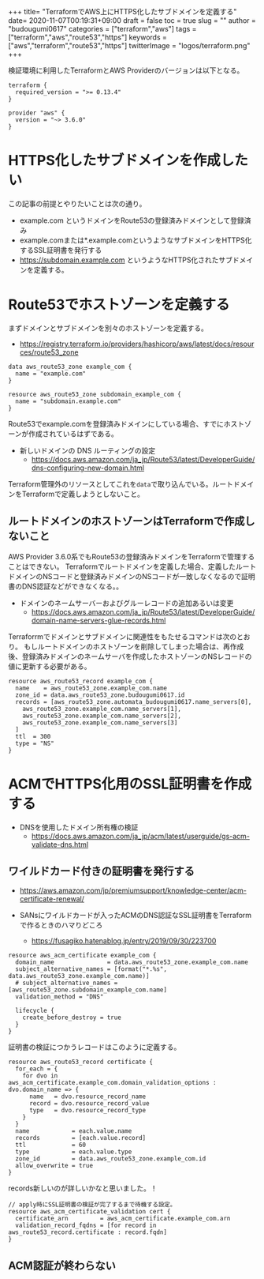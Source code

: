 +++
title= "TerraformでAWS上にHTTPS化したサブドメインを定義する"
date= 2020-11-07T00:19:31+09:00
draft = false
toc = true
slug = ""
author = "budougumi0617"
categories = ["terraform","aws"]
tags = ["terraform","aws","route53","https"]
keywords = ["aws","terraform","route53","https"]
twitterImage = "logos/terraform.png"
+++

<!--more-->


検証環境に利用したTerraformとAWS Providerのバージョンは以下となる。

```hcl
terraform {
  required_version = ">= 0.13.4"
}

provider "aws" {
  version = "~> 3.6.0"
}
```

# HTTPS化したサブドメインを作成したい
この記事の前提とやりたいことは次の通り。

- example.com というドメインをRoute53の登録済みドメインとして登録済み
- example.comまたは*.example.comというようなサブドメインをHTTPS化するSSL証明書を発行する
- https://subdomain.example.com というようなHTTPS化されたサブドメインを定義する。



# Route53でホストゾーンを定義する
まずドメインとサブドメインを別々のホストゾーンを定義する。

- https://registry.terraform.io/providers/hashicorp/aws/latest/docs/resources/route53_zone

```hcl
data aws_route53_zone example_com {
  name = "example.com"
}

resource aws_route53_zone subdomain_example_com {
  name = "subdomain.example.com"
}
```

Route53でexample.comを登録済みドメインにしている場合、すでにホストゾーンが作成されているはずである。

- 新しいドメインの DNS ルーティングの設定
    - https://docs.aws.amazon.com/ja_jp/Route53/latest/DeveloperGuide/dns-configuring-new-domain.html

Terraform管理外のリソースとしてこれを`data`で取り込んでいる。ルートドメインをTerraformで定義しようとしないこと。

## ルートドメインのホストゾーンはTerraformで作成しないこと
AWS Provider 3.6.0系でもRoute53の登録済みドメインをTerraformで管理することはできない。
Terraformでルートドメインを定義した場合、定義したルートドメインのNSコードと登録済みドメインのNSコードが一致しなくなるので証明書のDNS認証などができなくなる。。

- ドメインのネームサーバーおよびグルーレコードの追加あるいは変更
    - https://docs.aws.amazon.com/ja_jp/Route53/latest/DeveloperGuide/domain-name-servers-glue-records.html

Terraforrmでドメインとサブドメインに関連性をもたせるコマンドは次のとおり。
もしルートドメインのホストゾーンを削除してしまった場合は、再作成後、登録済みドメインのネームサーバを作成したホストゾーンのNSレコードの値に更新する必要がある。


```hcl
resource aws_route53_record example_com {
  name    = aws_route53_zone.example_com.name
  zone_id = data.aws_route53_zone.budougumi0617.id
  records = [aws_route53_zone.automata_budougumi0617.name_servers[0],
    aws_route53_zone.example_com.name_servers[1],
    aws_route53_zone.example_com.name_servers[2],
    aws_route53_zone.example_com.name_servers[3]
  ]
  ttl  = 300
  type = "NS"
}
```

# ACMでHTTPS化用のSSL証明書を作成する

- DNSを使用したドメイン所有権の検証
    - https://docs.aws.amazon.com/ja_jp/acm/latest/userguide/gs-acm-validate-dns.html

## ワイルドカード付きの証明書を発行する

- https://aws.amazon.com/jp/premiumsupport/knowledge-center/acm-certificate-renewal/

- SANsにワイルドカードが入ったACMのDNS認証なSSL証明書をTerraformで作るときのハマりどころ
    - https://fusagiko.hatenablog.jp/entry/2019/09/30/223700


```hcl
resource aws_acm_certificate example_com {
  domain_name               = data.aws_route53_zone.example_com.name
  subject_alternative_names = [format("*.%s", data.aws_route53_zone.example_com.name)]
  # subject_alternative_names = [aws_route53_zone.subdomain_example_com.name]
  validation_method = "DNS"

  lifecycle {
    create_before_destroy = true
  }
}
```


証明書の検証につかうレコードはこのように定義する。

```hcl
resource aws_route53_record certificate {
  for_each = {
    for dvo in aws_acm_certificate.example_com.domain_validation_options : dvo.domain_name => {
      name   = dvo.resource_record_name
      record = dvo.resource_record_value
      type   = dvo.resource_record_type
    }
  }
  name            = each.value.name
  records         = [each.value.record]
  ttl             = 60
  type            = each.value.type
  zone_id         = data.aws_route53_zone.example_com.id
  allow_overwrite = true
}
```

records新しいのが詳しいかなと思いました。！


```
// apply時にSSL証明書の検証が完了するまで待機する設定。
resource aws_acm_certificate_validation cert {
  certificate_arn         = aws_acm_certificate.example_com.arn
  validation_record_fqdns = [for record in aws_route53_record.certificate : record.fqdn]
}
```

## ACM認証が終わらない